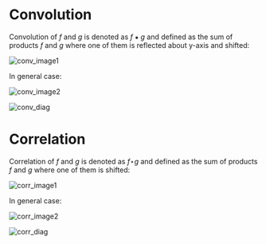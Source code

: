 # Convolution

Convolution of *f* and *g* is denoted as *f* ⁕ *g* and defined as the sum of products *f* and *g* where one of them is reflected about y-axis and shifted:

![conv_image1](https://cdn-images-1.medium.com/max/800/1*9Ktq8rrD5iYhodp7cmn1pg.jpeg)

In general case:

![conv_image2](https://cdn-images-1.medium.com/max/800/1*FolIfDvMbAOS6Yp1YLztwA.png)

![conv_diag](https://cdn-images-1.medium.com/max/800/1*VucpQ8rpTlX0W45ThzzHKQ.png)

# Correlation

Correlation of *f* and *g* is denoted as *f*⋆*g* and defined as the sum of products *f* and *g* where one of them is shifted:

![corr_image1](https://cdn-images-1.medium.com/max/800/1*kNHYRsuXhiIJYhqgyTTRXw.jpeg)

In general case:

![corr_image2](https://cdn-images-1.medium.com/max/800/1*K93V7i99Vd1I0R2yeNeKFQ.png)

![corr_diag](https://cdn-images-1.medium.com/max/800/1*vPvaiTOObG5C_NtevFXH-w.png)
